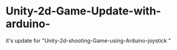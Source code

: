 # Unity-2d-Game-Update-with-arduino-
it's update for "Unity-2d-shooting-Game-using-Arduino-joystick "
